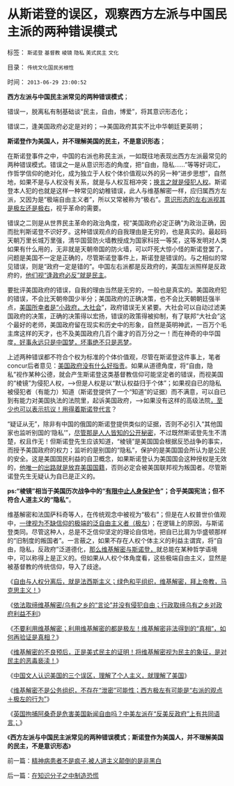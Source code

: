 # 从斯诺登的误区，观察西方左派与中国民主派的两种错误模式

标签： `斯诺登` `基督教` `棱镜` `隐私` `美式民主` `文化` 

目录： `传统文化国民劣根性`

时间： `2013-06-29 23:00:52`

**西方左派与中国民主派常见的两种错误模式**；

错误一，脱离私有制基础谈“民主，自由，博爱”，将其意识形态化；

错误二，逢美国政府必定是对的；——>美国政府其实不比中华朝廷更英明；

**斯诺登作为美国人，并不理解美国的民主，不是意识形态**；

在斯诺登事件之中，中国的右派也称民主派，一如既往地表现出西方左派最常见的两种错误模式。错误之一是从意识形态的角度，把“自由，隐私……”等等好词汇，作哲学信仰的绝对化，成为独立于人权个体价值观以外的另一种“进步思想”，自然地，如果不是与人权没有关系，就是与人权互相冲突；[换言之就是侵犯人权](../../../2012/9/12/与人权分离的自由叫法西斯主义.md)。斯诺登本人犯的也就是这样一种常见的幼稚错误，此人与维基解密一样，应归属西方左派，又因为是“极端自由主义者”，所以又常被称为“极右”。[意识形态的左右派视其是极左还是极右](../../../2012/6/3/社会主义的“产权人缺失”和法西斯主义.md)，视乎革命的需要。

错误之二则是从世界民主革命的政治角度，视“美国政府必定正确”为政治正确，因而批判斯诺登不识好歹。这种错误观点的自我理由是无穷的，也是真实的。最起码天朝万里长城万里强，清华国营防火墙教授成为国家科技一等奖，这等发明对人类如果有什么用的，无非就是天朝帝国的防火墙，可以吓死大惊小怪的斯诺登罢了。问题是美国不一定是正确的，尽管斯诺登事件上，斯诺登是错误的。与之相似的常见错误，则是“政府一定是错的”。中国左右派都是反政府的，美国左派照样是反政府的，[他们视“逢政府必反”就是民主](../../../2013/6/21/民粹逢政府必反，逢私权必侵犯，逢两派必互斗.md)。

要批评美国政府的错误，自我的理由当然是无穷的，一般也是真实的。美国政府犯的错误，不会比天朝帝国少半分；美国政府的正确决策，也不会比天朝朝廷强半点，[美国所幸者是“小政府，大社会](../../../2012/6/26/美国政府的政治地位，比中国政府低得多！.md)”，政府错误无关紧要。大社会可以自动过滤美国政府的决策，正确的决策得以宏扬，错误的政策得被抑制，有了联邦“大社会”这个最好的老师，美国政府留在现实和历史中的形象，自然是英明神武，一百万个毛主席这样的天才，也不及美国政府几百个庸才的百万分之一！而在神奇的中华国度[，好事永远只是中国梦，坏事绝不只是恶梦](../../../2013/4/26/集体主义从来不是中国梦，由叶檀公知说起.md)。

上述两种错误都不符合个权为标准的个体价值观，尽管在斯诺登这件事上，笔者concur后者意见：[美国政府没有什么好指责](../../../2013/1/1/实名制是互联网安全的歇斯底里，美国监控互联网，但不监管.md)。如果从道德角度，将“自由，隐私”视作某种公德，就会产生斯诺登这类基督教信仰可能坚定者的错误，而视美国的“棱镜”为侵犯人权，——>但是人权是以“默认权益归于个体”；如果视自已的隐私被侵犯者（有能力）知道（斯诺登提供了一个“知道”的证据）而不满意，可以自已到有能力对美国执法的法院里，起诉美国政府，——>如果没有这样的高级法院[，至少也可以表示抗议！用得着斯诺登代言](../../../2012/4/25/“受害者举证”排除斯大林正义.md)？

“疑证从无”，除非有中国的俄国的斯诺登提供类似的证据，否则不必引入“其他国家也监听别国的‘隐私’”，[尽管那是人人皆知的公开秘密](../../../2011/4/27/五毛的阴谋论的贡献.md)，不过既然斯诺登先生不清楚，权且作无！但斯诺登先生应该知道，“棱镜”是美国国会根据反恐战争的事实，而授予美国政府的权力；监听的是别国的“隐私”，保护的是美国国会所认为是公民的安全。这是美国国民利益的自卫概念，如果斯诺登认为美国国会这种授权是无效的，[他唯一的出路就是放弃美国国籍](../../../2012/1/3/民主的一票否决权／脱离权和南北战争和奥巴马的富人税.md)，否则必定会被美国联邦视为叛国者。尽管斯诺登先生无疑认为自已是正义的。

**ps:“棱镜”相当于美国历次战争中的“[有限中止人身保护令](../../../2013/6/14/童之伟教授“受社会制约的个人主义”的误区.md)”；合乎美国宪法；但不符合人道主义的“隐私”**。

维基解密和法国萨科奇等人，在传统观念中被视为“极右”；但是在人权普世价值观中，[一律视为不缺信仰的极端的泛自由主义者（极左](../../../2012/3/16/自由不是美德，自由不是天经地义的.md)）；在逻辑上的原因，与斯诺登类同。尽管这种人，总是不乏信仰坚定的理论自信地，把自已比肩为华盛顿那样的“旧制度的叛国者”。一言蔽之，如果不存在人权个体主义的利益主谓宾，将“自由，隐私，反政府”泛道德化，[那么维基解密与斯诺登，](../../../2012/9/12/与人权分离的自由叫法西斯主义.md)就总能在某种哲学语境中，可以称得上是正义的。但如果从人权个体角度看，这些极端自由主义，显然是被基督教的传统信仰，导入了歧途。

《[自由与人权分离后，就是法西斯主义；绿色和平组织，维基解密，拜上帝教，马克思主义！](../../../2012/9/12/与人权分离的自由叫法西斯主义.md)》

《[依法取缔维基解密/乌有之乡的“言论”并没有侵犯自由；行政取缔乌有之乡对政府利益不利](../../../2012/3/16/自由不是美德，自由不是天经地义的.md)》

《[不要利用维基解密；利用维基解密的都是极左！维基解密非法得到的“真相”，如何再验证是真相？](../../../2010/12/15/不要利用维基解密；非法的“真相”不是真相.md)》

《[维基解密的不良预后，正是美式民主的证明！将维基解密视为民主的象征，是对民主的恶毒亵渎！](../../../2010/12/14/维基解密的“自由”是对民主的亵渎.md)》

《[中国文人认识美国的三个误区，理解了个人主义，就理解了美国](../../../2010/12/13/中国文人认识美国的三个误区.md)》

《[维基解密不是公务组织，不存在“泄密”可能性；西方极左有可能是“右派的观点＋极左的行为”](../../../2010/12/9/传媒和记者不负责“绝对真实”;维基解密不可能泄密；.md)》

《[英国拘捕阿桑奇是危害美国新闻自由吗？中美左派在“反美反政府”上有共同语言；](../../../2010/12/9/英国拘捕阿桑奇是危害美国新闻自由吗？.md)》

《**西方左派与中国民主派常见的两种错误模式**；**斯诺登作为美国人，并不理解美国的民主，不是意识形态**》



前一篇：[精神病患者不是疯子,被人道主义颠倒的是非黑白](../../../2013/6/29/精神病患者不是疯子,被人道主义颠倒的是非黑白.md)

后一篇：[在知识分子之中制造恐慌](../../../2013/6/30/在知识分子之中制造恐慌.md)